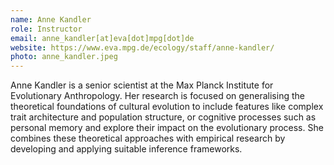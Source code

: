 ```yaml
---
name: Anne Kandler
role: Instructor
email: anne_kandler[at]eva[dot]mpg[dot]de
website: https://www.eva.mpg.de/ecology/staff/anne-kandler/
photo: anne_kandler.jpeg
---
```

Anne Kandler is a senior scientist at the Max Planck Institute for Evolutionary Anthropology. Her research is focused on generalising the theoretical foundations of cultural evolution to include features like complex trait architecture and population structure, or cognitive processes such as personal memory and explore their impact on the evolutionary process. She combines these theoretical approaches with empirical research by developing and applying suitable inference frameworks. 